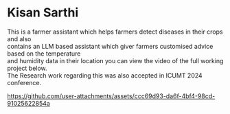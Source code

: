 # Kisan Sarthi
This is a farmer assistant which helps farmers detect diseases in their crops and also  
contains an LLM based assistant which giver farmers customised advice based on the temperature  
and humidity data in their location you can view the video of the full working project below.  
The Research work regarding this was also accepted in ICUMT 2024 conference.

https://github.com/user-attachments/assets/ccc69d93-da6f-4bf4-98cd-91025622854a
